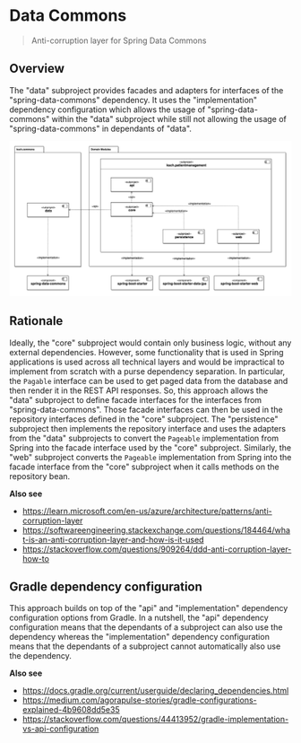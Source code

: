 # Data Commons

> Anti-corruption layer for Spring Data Commons

## Overview

The "data" subproject provides facades and adapters for interfaces of the "spring-data-commons" dependency.
It uses the "implementation" dependency configuration which allows the usage of "spring-data-commons" within the "data" subproject while still not allowing the usage of "spring-data-commons" in dependants of "data".

![block diagram](./doc/overview.drawio.png)

## Rationale

Ideally, the "core" subproject would contain only business logic, without any external dependencies.
However, some functionality that is used in Spring applications is used across all technical layers and would be impractical to implement from scratch with a purse dependency separation.
In particular, the `Pagable` interface can be used to get paged data from the database and then render it in the REST API responses.
So, this approach allows the "data" subproject to define facade interfaces for the interfaces from "spring-data-commons".
Those facade interfaces can then be used in the repository interfaces defined in the "core" subproject.
The "persistence" subproject then implements the repository interface and uses the adapters from the "data" subprojects to convert the `Pageable` implementation from Spring into the facade interface used by the "core" subproject.
Similarly, the "web" subproject converts the `Pageable` implementation from Spring into the facade interface from the "core" subproject when it calls methods on the repository bean.

**Also see**

- https://learn.microsoft.com/en-us/azure/architecture/patterns/anti-corruption-layer
- https://softwareengineering.stackexchange.com/questions/184464/what-is-an-anti-corruption-layer-and-how-is-it-used
- https://stackoverflow.com/questions/909264/ddd-anti-corruption-layer-how-to

## Gradle dependency configuration

This approach builds on top of the "api" and "implementation" dependency configuration options from Gradle.
In a nutshell, the "api" dependency configuration means that the dependants of a subproject can also use the dependency whereas the "implementation" dependency configuration means that the dependants of a subproject cannot automatically also use the dependency.

**Also see**

- https://docs.gradle.org/current/userguide/declaring_dependencies.html
- https://medium.com/agorapulse-stories/gradle-configurations-explained-4b9608dd5e35
- https://stackoverflow.com/questions/44413952/gradle-implementation-vs-api-configuration
